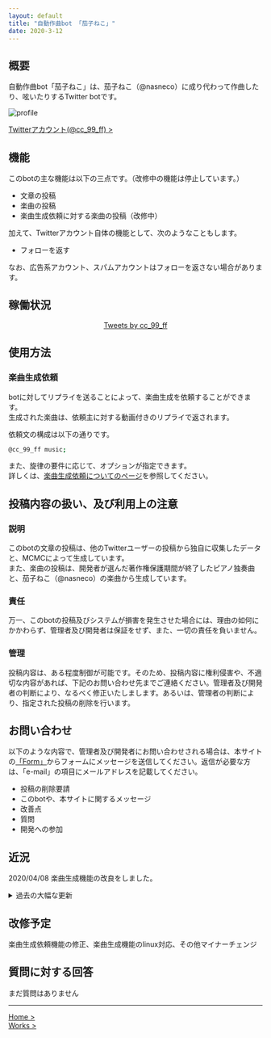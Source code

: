 ```yaml
---
layout: default
title: "自動作曲bot 「茄子ねこ」"
date: 2020-3-12
---
```


## 概要

自動作曲bot「茄子ねこ」は、茄子ねこ（@nasneco）に成り代わって作曲したり、呟いたりするTwitter botです。

 ![profile](https://nakashimas.github.io/img/nasneco/profile.png "profile")

[Twitterアカウント(@cc_99_ff) >](https://twitter.com/cc_99_ff)

## 機能

このbotの主な機能は以下の三点です。（改修中の機能は停止しています。）

- 文章の投稿
- 楽曲の投稿
- 楽曲生成依頼に対する楽曲の投稿（改修中）

加えて、Twitterアカウント自体の機能として、次のようなこともします。

- フォローを返す

なお、広告系アカウント、スパムアカウントはフォローを返さない場合があります。

## 稼働状況

<div style="text-align:center;">
    <a class="twitter-timeline" data-width="320" data-height="400" data-chrome="transparent nofooter" data-link-color="#ff8080" href="https://twitter.com/cc_99_ff?ref_src=twsrc%5Etfw">
        Tweets by cc_99_ff
    </a>
    <script async src="https://platform.twitter.com/widgets.js" charset="utf-8"></script>
</div>

## 使用方法

### 楽曲生成依頼

botに対してリプライを送ることによって、楽曲生成を依頼することができます。  
生成された楽曲は、依頼主に対する動画付きのリプライで返されます。

依頼文の構成は以下の通りです。

```sh
@cc_99_ff music;
```

また、旋律の要件に応じて、オプションが指定できます。  
詳しくは、[楽曲生成依頼についてのページ](https://nakashimas.github.io/docs/works/nasneco_generation.html)を参照してください。

## 投稿内容の扱い、及び利用上の注意

### 説明

このbotの文章の投稿は、他のTwitterユーザーの投稿から独自に収集したデータと、MCMCによって生成しています。  
また、楽曲の投稿は、開発者が選んだ著作権保護期間が終了したピアノ独奏曲と、茄子ねこ（@nasneco）の楽曲から生成しています。  

### 責任

万一、このbotの投稿及びシステムが損害を発生させた場合には、理由の如何にかかわらず、管理者及び開発者は保証をせず、また、一切の責任を負いません。  

### 管理

投稿内容は、ある程度制御が可能です。そのため、投稿内容に権利侵害や、不適切な内容があれば、下記のお問い合わせ先までご連絡ください。管理者及び開発者の判断により、なるべく修正いたしまします。あるいは、管理者の判断により、指定された投稿の削除を行います。

## お問い合わせ

以下のような内容で、管理者及び開発者にお問い合わせされる場合は、本サイトの[「Form」](#infoform)からフォームにメッセージを送信してください。返信が必要な方は、「e-mail」の項目にメールアドレスを記載してください。  

- 投稿の削除要請
- このbotや、本サイトに関するメッセージ
- 改善点
- 質問
- 開発への参加

## 近況

2020/04/08 楽曲生成機能の改良をしました。

<details>

<summary>過去の大幅な更新</summary>

2020/04/08 楽曲生成機能の改良をしました。  
2020/03/19 動画投稿機能の修正をしました。  
2020/03/17 フォローを返すようにしました。  
2020/03/16 文章を投稿するようにしました。  
2020/03/07 開発を引き継ぎ、稼働を再開しました。  
2019/10/24 稼働を一時止めました。  
2019/10/12 楽曲投稿を始めました。  

</details>

## 改修予定

楽曲生成依頼機能の修正、楽曲生成機能のlinux対応、その他マイナーチェンジ

## 質問に対する回答

まだ質問はありません

<hr>

[Home >](https://nakashimas.github.io/index.html)  
[Works >](https://nakashimas.github.io/docs/works/works.html)
